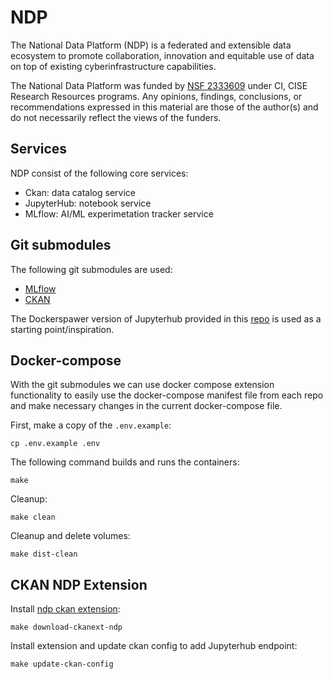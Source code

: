 # NDP

The National Data Platform (NDP) is a federated and extensible data ecosystem to promote
collaboration, innovation and equitable use of data on top of existing cyberinfrastructure capabilities.

The National Data Platform was funded by [NSF 2333609](https://www.nsf.gov/awardsearch/showAward?AWD_ID=2333609) under CI, CISE Research Resources programs. Any opinions, findings, conclusions, or recommendations expressed in this material are those of the author(s) and do not necessarily reflect the views of the funders.

## Services
NDP consist of the following core services:
- Ckan: data catalog service
- JupyterHub: notebook service
- MLflow: AI/ML experimetation tracker service

## Git submodules
The following git submodules are used:
- [MLflow](https://github.com/national-data-platform/mlflow)
- [CKAN](https://github.com/national-data-platform/ckan-docker)

The Dockerspawer version of Jupyterhub provided in this [repo](https://github.com/national-data-platform/jupyterhub-deploy-docker) is used as a starting point/inspiration.

## Docker-compose
With the git submodules we can use docker compose extension functionality to easily
use the docker-compose manifest file from each repo and make necessary changes in the current docker-compose file.

First, make a copy of the `.env.example`:
```
cp .env.example .env
```

The following command builds and runs the containers:
```
make
```

Cleanup:
```
make clean
```

Cleanup and delete volumes:
```
make dist-clean
```

## CKAN NDP Extension
Install [ndp ckan extension](https://github.com/national-data-platform/ckanext-ndp):
```
make download-ckanext-ndp
```

Install extension and update ckan config to add Jupyterhub endpoint:
```
make update-ckan-config
```
